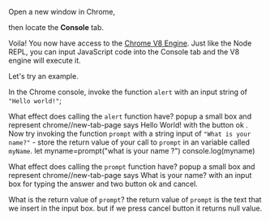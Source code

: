 Open a new window in Chrome,

then locate the **Console** tab.

Voila! You now have access to the [Chrome V8 Engine](https://www.cloudflare.com/en-gb/learning/serverless/glossary/what-is-chrome-v8/).
Just like the Node REPL, you can input JavaScript code into the Console tab and the V8 engine will execute it.

Let's try an example.

In the Chrome console,
invoke the function `alert` with an input string of `"Hello world!"`;

What effect does calling the `alert` function have?
popup a small box and represent chrome//new-tab-page  says  Hello World!  with the button ok .
Now try invoking the function `prompt` with a string input of `"What is your name?"` - store the return value of your call to `prompt` in an variable called `myName`.
let myname=prompt("what is your name ?")
console.log(myname)

What effect does calling the `prompt` function have?
popup a small box and represent chrome//new-tab-page  says  What is your name?  with an input box for typing the answer and two button ok and cancel.

What is the return value of `prompt`?
the return value of `prompt` is the text that we insert in the input box.
but if we press cancel button it returns null value.
